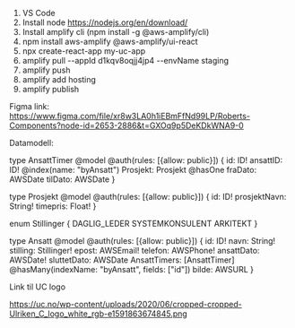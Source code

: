 1. VS Code
2. Install node https://nodejs.org/en/download/
3. Install amplify cli (npm install -g @aws-amplify/cli)
4. npm install aws-amplify @aws-amplify/ui-react
5. npx create-react-app my-uc-app
6. amplify pull --appId d1kqv8oqjj4jp4 --envName staging
7. amplify push
8. amplify add hosting
8. amplify publish

Figma link:
https://www.figma.com/file/xr8w3LA0h1iEBmFfNd99LP/Roberts-Components?node-id=2653-2886&t=GXOq9p5DeKDkWNA9-0


Datamodell:

type AnsattTimer @model @auth(rules: [{allow: public}]) {
  id: ID!
  ansattID: ID! @index(name: "byAnsatt")
  Prosjekt: Prosjekt @hasOne
  fraDato: AWSDate
  tilDato: AWSDate
}

type Prosjekt @model @auth(rules: [{allow: public}]) {
  id: ID!
  prosjektNavn: String!
  timepris: Float!
}

enum Stillinger {
  DAGLIG_LEDER
  SYSTEMKONSULENT
  ARKITEKT
}

type Ansatt @model @auth(rules: [{allow: public}]) {
  id: ID!
  navn: String!  
  stilling: Stillinger!
  epost: AWSEmail!
  telefon: AWSPhone!
  ansattDato: AWSDate!
  sluttetDato: AWSDate
  AnsattTimers: [AnsattTimer] @hasMany(indexName: "byAnsatt", fields: ["id"])
  bilde: AWSURL
}

Link til UC logo

https://uc.no/wp-content/uploads/2020/06/cropped-cropped-Ulriken_C_logo_white_rgb-e1591863674845.png


